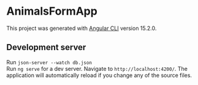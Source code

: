 # AnimalsFormApp

This project was generated with [Angular CLI](https://github.com/angular/angular-cli) version 15.2.0.

## Development server
Run `json-server --watch db.json`
<br>
Run `ng serve` for a dev server. Navigate to `http://localhost:4200/`. The application will automatically reload if you change any of the source files.

